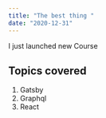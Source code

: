 ```yaml
---
title: "The best thing "
date: "2020-12-31"
---
```


I just launched new Course

## Topics covered

1. Gatsby
2. Graphql
3. React
